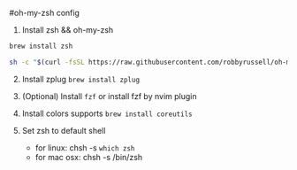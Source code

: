 #oh-my-zsh config

1. Install zsh && oh-my-zsh

```bash
brew install zsh

sh -c "$(curl -fsSL https://raw.githubusercontent.com/robbyrussell/oh-my-zsh/master/tools/install.sh)"
```

2. Install zplug
    `brew install zplug`

3. (Optional) Install `fzf` or install fzf by nvim plugin

4. Install colors supports
    `brew install coreutils`

5. Set zsh to default shell
    - for linux: chsh -s `which zsh`
    - for mac osx: chsh -s /bin/zsh